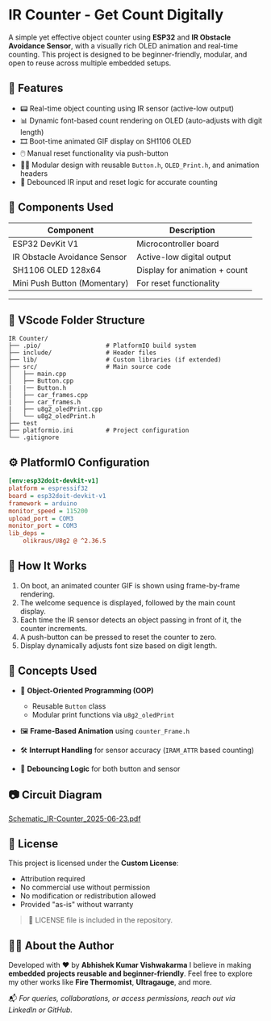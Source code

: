 # IR Counter - Get Count Digitally

A simple yet effective object counter using **ESP32** and **IR Obstacle Avoidance Sensor**, with a visually rich OLED animation and real-time counting. This project is designed to be beginner-friendly, modular, and open to reuse across multiple embedded setups.

## 🚀 Features

* 📟 Real-time object counting using IR sensor (active-low output)
* 📊 Dynamic font-based count rendering on OLED (auto-adjusts with digit length)
* 🎞️ Boot-time animated GIF display on SH1106 OLED
* 🖱️ Manual reset functionality via push-button
* 👨‍💻 Modular design with reusable `Button.h`, `OLED_Print.h`, and animation headers
* 🔁 Debounced IR input and reset logic for accurate counting

## 🔌 Components Used

| Component                    | Description                   |
| ---------------------------- | ----------------------------- |
| ESP32 DevKit V1              | Microcontroller board         |
| IR Obstacle Avoidance Sensor | Active-low digital output     |
| SH1106 OLED 128x64           | Display for animation + count |
| Mini Push Button (Momentary) | For reset functionality       |


---

## 📂 VScode Folder Structure

```
IR Counter/
├── .pio/                  # PlatformIO build system
├── include/               # Header files
├── lib/                   # Custom libraries (if extended)
├── src/                   # Main source code
│   ├── main.cpp
│   ├── Button.cpp
|   |── Button.h
│   ├── car_frames.cpp
|   ├── car_frames.h
|   ├── u8g2_oledPrint.cpp
│   └── u8g2_oledPrint.h
├── test 
├── platformio.ini         # Project configuration
└── .gitignore
```


## ⚙️ PlatformIO Configuration

```ini
[env:esp32doit-devkit-v1]
platform = espressif32
board = esp32doit-devkit-v1
framework = arduino
monitor_speed = 115200
upload_port = COM3
monitor_port = COM3
lib_deps =
	olikraus/U8g2 @ ^2.36.5
```

## 🔁 How It Works

1. On boot, an animated counter GIF is shown using frame-by-frame rendering.
2. The welcome sequence is displayed, followed by the main count display.
3. Each time the IR sensor detects an object passing in front of it, the counter increments.
4. A push-button can be pressed to reset the counter to zero.
5. Display dynamically adjusts font size based on digit length.

## 🧠 Concepts Used

* 🧱 **Object-Oriented Programming (OOP)**

  * Reusable `Button` class
  * Modular print functions via `u8g2_oledPrint`
* 🖼 **Frame-Based Animation** using `counter_Frame.h`
* 🛠️ **Interrupt Handling** for sensor accuracy (`IRAM_ATTR` based counting)
* 🧠 **Debouncing Logic** for both button and sensor

## 📷 Circuit Diagram

[Schematic_IR-Counter_2025-06-23.pdf](https://github.com/user-attachments/files/20862251/Schematic_IR-Counter_2025-06-23.pdf)

## 📝 License

This project is licensed under the **Custom License**:

* Attribution required
* No commercial use without permission
* No modification or redistribution allowed
* Provided "as-is" without warranty

> 🔐 LICENSE file is included in the repository.

## 🙋‍♂️ About the Author

Developed with ❤️ by **Abhishek Kumar Vishwakarma**
I believe in making **embedded projects reusable and beginner-friendly**. Feel free to explore my other works like **Fire Thermomist**, **Ultragauge**, and more.

📬 *For queries, collaborations, or access permissions, reach out via LinkedIn or GitHub.*
